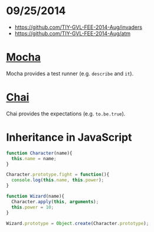# 09/25/2014
- https://github.com/TIY-GVL-FEE-2014-Aug/invaders
- https://github.com/TIY-GVL-FEE-2014-Aug/atm

# [Mocha](http://visionmedia.github.io/mocha/)
Mocha provides a test runner (e.g. `describe` and `it`).

# [Chai](http://chaijs.com/)
Chai provides the expectations (e.g. `to.be.true`).

# Inheritance in JavaScript
```js
function Character(name){
  this.name = name;
}

Character.prototype.fight = function(){
  console.log(this.name, this.power);
}

function Wizard(name){
  Character.apply(this, arguments);
  this.power = 10;
}

Wizard.prototype = Object.create(Character.prototype);
```
